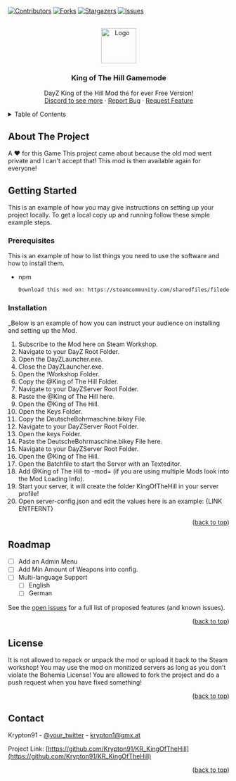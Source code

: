 <!-- Improved compatibility of back to top link: See: https://github.com/othneildrew/Best-README-Template/pull/73 -->
<a name="readme-top"></a>

[![Contributors][contributors-shield]][contributors-url]
[![Forks][forks-shield]][forks-url]
[![Stargazers][stars-shield]][stars-url]
[![Issues][issues-shield]][issues-url]

<!-- PROJECT LOGO -->
<br />
<div align="center">
  <a href="https://github.com/othneildrew/Best-README-Template">
    <img src="https://media.discordapp.net/attachments/804974329846169600/804974365301145600/kmodsicon.png" alt="Logo" width="80" height="80">
  </a>

  <h3 align="center">King of The Hill Gamemode</h3>

  <p align="center">
    DayZ King of the Hill Mod the for ever Free Version!
    <br />
    <a href="https://discord.gg/7w9cFrpdkY">Discord to see more</a>
    ·
    <a href="https://github.com/Krypton91/KR_KingOfTheHill/issues">Report Bug</a>
    ·
    <a href="https://github.com/Krypton91/KR_KingOfTheHill/issues">Request Feature</a>
  </p>
</div>



<!-- TABLE OF CONTENTS -->
<details>
  <summary>Table of Contents</summary>
  <ol>
    <li>
      <a href="#about-the-project">About The Project</a>
      <ul>
        <li><a href="#built-with">Built With</a></li>
      </ul>
    </li>
    <li>
      <a href="#getting-started">Getting Started</a>
      <ul>
        <li><a href="#prerequisites">Prerequisites</a></li>
        <li><a href="#installation">Installation</a></li>
      </ul>
    </li>
    <li><a href="#usage">Usage</a></li>
    <li><a href="#contact">Contact</a></li>
  </ol>
</details>



<!-- ABOUT THE PROJECT -->
## About The Project
A ♥ for this Game
This project came about because the old mod went private and I can't accept that! This mod is then available again for everyone!


<!-- GETTING STARTED -->
## Getting Started

This is an example of how you may give instructions on setting up your project locally.
To get a local copy up and running follow these simple example steps.

### Prerequisites

This is an example of how to list things you need to use the software and how to install them.
* npm
  ```sh
  Download this mod on: https://steamcommunity.com/sharedfiles/filedetails/?id=2847502220
  ```

### Installation

_Below is an example of how you can instruct your audience on installing and setting up the Mod.

1. Subscribe to the Mod here on Steam Workshop.
2. Navigate to your DayZ Root Folder.
3. Open the DayZLauncher.exe.
4. Close the DayZLauncher.exe.
5. Open the !Workshop Folder.
6. Copy the @King of The Hill Folder.
7. Navigate to your DayZServer Root Folder.
8. Paste the @King of The Hill here.
9. Open the @King of The Hill.
10. Open the Keys Folder.
11. Copy the DeutscheBohrmaschine.bikey File.
12. Navigate to your DayZServer Root Folder.
13. Open the keys Folder.
14. Paste the DeutscheBohrmaschine.bikey File here.
15. Navigate to your DayZServer Root Folder.
16. Open the @King of The Hill.
19. Open the Batchfile to start the Server with an Texteditor.
20. Add @King of The Hill to -mod= (if you are using multiple Mods look into the Mod Loading Info).
21. Start your server, it will create the folder KingOfTheHill in your server profile!
22. Open server-config.json and edit the values here is an example: {LINK ENTFERNT}

<p align="right">(<a href="#readme-top">back to top</a>)</p>

<!-- ROADMAP -->
## Roadmap

- [ ] Add an Admin Menu
- [ ] Add Min Amount of Weapons into config.
- [ ] Multi-language Support
    - [ ] English
    - [ ] German

See the [open issues](https://github.com/othneildrew/Best-README-Template/issues) for a full list of proposed features (and known issues).

<p align="right">(<a href="#readme-top">back to top</a>)</p>


<!-- LICENSE -->
## License
It is not allowed to repack or unpack the mod or upload it back to the Steam workshop! You may use the mod on monitized servers as long as you don't violate the Bohemia License! You are allowed to fork the project and do a push request when you have fixed something!

<p align="right">(<a href="#readme-top">back to top</a>)</p>



<!-- CONTACT -->
## Contact

Krypton91 - [@your_twitter](https://twitter.com/your_username) - krypton1@gmx.at

Project Link: [https://github.com/Krypton91/KR_KingOfTheHill](https://github.com/Krypton91/KR_KingOfTheHill)

<p align="right">(<a href="#readme-top">back to top</a>)</p>



<!-- MARKDOWN LINKS & IMAGES -->
<!-- https://www.markdownguide.org/basic-syntax/#reference-style-links -->
[contributors-shield]: https://img.shields.io/github/contributors/othneildrew/Best-README-Template.svg?style=for-the-badge
[contributors-url]: https://github.com/othneildrew/Best-README-Template/graphs/contributors
[forks-shield]: https://img.shields.io/github/forks/othneildrew/Best-README-Template.svg?style=for-the-badge
[forks-url]: https://github.com/othneildrew/Best-README-Template/network/members
[stars-shield]: https://img.shields.io/github/stars/othneildrew/Best-README-Template.svg?style=for-the-badge
[stars-url]: https://github.com/othneildrew/Best-README-Template/stargazers
[issues-shield]: https://img.shields.io/github/issues/othneildrew/Best-README-Template.svg?style=for-the-badge
[issues-url]: https://github.com/othneildrew/Best-README-Template/issues
[license-shield]: https://img.shields.io/github/license/othneildrew/Best-README-Template.svg?style=for-the-badge
[license-url]: https://github.com/othneildrew/Best-README-Template/blob/master/LICENSE.txt
[linkedin-shield]: https://img.shields.io/badge/-LinkedIn-black.svg?style=for-the-badge&logo=linkedin&colorB=555
[linkedin-url]: https://linkedin.com/in/othneildrew
[product-screenshot]: images/screenshot.png
[Next.js]: https://img.shields.io/badge/next.js-000000?style=for-the-badge&logo=nextdotjs&logoColor=white
[Next-url]: https://nextjs.org/
[React.js]: https://img.shields.io/badge/React-20232A?style=for-the-badge&logo=react&logoColor=61DAFB
[React-url]: https://reactjs.org/
[Vue.js]: https://img.shields.io/badge/Vue.js-35495E?style=for-the-badge&logo=vuedotjs&logoColor=4FC08D
[Vue-url]: https://vuejs.org/
[Angular.io]: https://img.shields.io/badge/Angular-DD0031?style=for-the-badge&logo=angular&logoColor=white
[Angular-url]: https://angular.io/
[Svelte.dev]: https://img.shields.io/badge/Svelte-4A4A55?style=for-the-badge&logo=svelte&logoColor=FF3E00
[Svelte-url]: https://svelte.dev/
[Laravel.com]: https://img.shields.io/badge/Laravel-FF2D20?style=for-the-badge&logo=laravel&logoColor=white
[Laravel-url]: https://laravel.com
[Bootstrap.com]: https://img.shields.io/badge/Bootstrap-563D7C?style=for-the-badge&logo=bootstrap&logoColor=white
[Bootstrap-url]: https://getbootstrap.com
[JQuery.com]: https://img.shields.io/badge/jQuery-0769AD?style=for-the-badge&logo=jquery&logoColor=white
[JQuery-url]: https://jquery.com 
